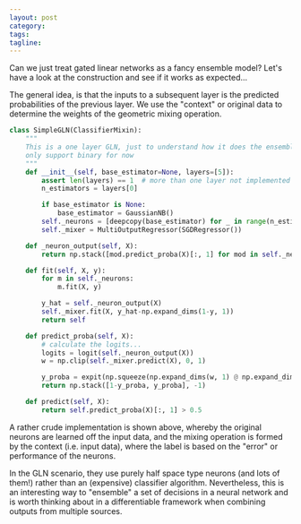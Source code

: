 ```yaml
---
layout: post
category:
tags:
tagline:
---
```


Can we just treat gated linear networks as a fancy ensemble model? Let's have a look at the construction and see if it works as expected...

The general idea, is that the inputs to a subsequent layer is the predicted probabilities of the previous layer. We use the "context" or original data to determine the weights of the geometric mixing operation.

```py
class SimpleGLN(ClassifierMixin):
    """
    This is a one layer GLN, just to understand how it does the ensembling...
    only support binary for now
    """
    def __init__(self, base_estimator=None, layers=[5]):
        assert len(layers) == 1  # more than one layer not implemented yet...
        n_estimators = layers[0]

        if base_estimator is None:
            base_estimator = GaussianNB()
        self._neurons = [deepcopy(base_estimator) for _ in range(n_estimators)]
        self._mixer = MultiOutputRegressor(SGDRegressor())

    def _neuron_output(self, X):
        return np.stack([mod.predict_proba(X)[:, 1] for mod in self._neurons], -1)

    def fit(self, X, y):
        for m in self._neurons:
            m.fit(X, y)

        y_hat = self._neuron_output(X)
        self._mixer.fit(X, y_hat-np.expand_dims(1-y, 1))
        return self

    def predict_proba(self, X):
        # calculate the logits...
        logits = logit(self._neuron_output(X))
        w = np.clip(self._mixer.predict(X), 0, 1)

        y_proba = expit(np.squeeze(np.expand_dims(w, 1) @ np.expand_dims(logits, -1)))
        return np.stack([1-y_proba, y_proba], -1)

    def predict(self, X):
        return self.predict_proba(X)[:, 1] > 0.5
```

A rather crude implementation is shown above, whereby the original neurons are learned off the input data, and the mixing operation is formed by the context (i.e. input data), where the label is based on the "error" or performance of the neurons.

In the GLN scenario, they use purely half space type neurons (and lots of them!) rather than an (expensive) classifier algorithm. Nevertheless, this is an interesting way to "ensemble" a set of decisions in a neural network and is worth thinking about in a differentiable framework when combining outputs from multiple sources.
